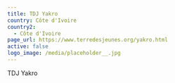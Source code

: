 ```yaml
---
title: TDJ Yakro
country: Côte d'Ivoire
country2:
  - Côte d'Ivoire
page_url: https://www.terredesjeunes.org/yakro.html
active: false
logo_image: /media/placeholder__.jpg
---
```

TDJ Yakro
